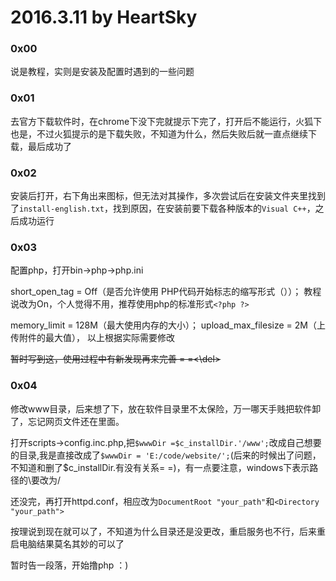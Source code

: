 # 2016.3.11 by HeartSky
### 0x00
说是教程，实则是安装及配置时遇到的一些问题
### 0x01
去官方下载软件时，在chrome下没下完就提示下完了，打开后不能运行，火狐下也是，不过火狐提示的是下载失败，不知道为什么，然后失败后就一直点继续下载，最后成功了
### 0x02
安装后打开，右下角出来图标，但无法对其操作，多次尝试后在安装文件夹里找到了`install-english.txt`，找到原因，在安装前要下载各种版本的`Visual C++`，之后成功运行
### 0x03
配置php，打开bin->php->php.ini
    
short_open_tag = Off（是否允许使用 PHP代码开始标志的缩写形式（<? ?>））；
教程说改为On，个人觉得不用，推荐使用php的标准形式`<?php ?>`
    
memory_limit = 128M（最大使用内存的大小）；
upload_max_filesize = 2M（上传附件的最大值），
以上根据实际需要修改

<del>暂时写到这，使用过程中有新发现再来完善 = =<\del>

### 0x04
修改www目录，后来想了下，放在软件目录里不太保险，万一哪天手贱把软件卸了，忘记网页文件还在里面。
    
打开scripts->config.inc.php,把`$wwwDir =$c_installDir.'/www';`改成自己想要的目录,我是直接改成了`$wwwDir = 'E:/code/website/';`(后来的时候出了问题，不知道和删了$c_installDir.有没有关系= =)，有一点要注意，windows下表示路径的\要改为/
    
还没完，再打开httpd.conf，相应改为`DocumentRoot "your_path"`和`<Directory "your_path">`

按理说到现在就可以了，不知道为什么目录还是没更改，重启服务也不行，后来重启电脑结果莫名其妙的可以了
    
暂时告一段落，开始撸php ：)
